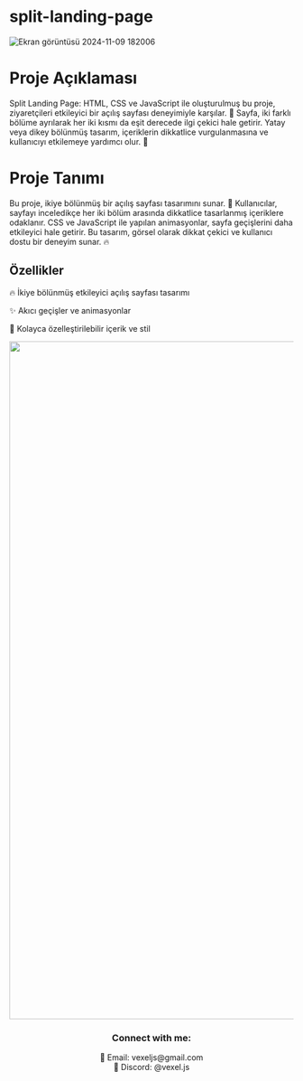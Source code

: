# split-landing-page


![Ekran görüntüsü 2024-11-09 182006](https://github.com/user-attachments/assets/1beae461-2f75-481f-af81-2eab5b0d8347)






# Proje Açıklaması

Split Landing Page: HTML, CSS ve JavaScript ile oluşturulmuş bu proje, ziyaretçileri etkileyici bir açılış sayfası deneyimiyle karşılar. 🚀 Sayfa, iki farklı bölüme ayrılarak her iki kısmı da eşit derecede ilgi çekici hale getirir. Yatay veya dikey bölünmüş tasarım, içeriklerin dikkatlice vurgulanmasına ve kullanıcıyı etkilemeye yardımcı olur. 🎨

# Proje Tanımı
Bu proje, ikiye bölünmüş bir açılış sayfası tasarımını sunar. 🌟 Kullanıcılar, sayfayı inceledikçe her iki bölüm arasında dikkatlice tasarlanmış içeriklere odaklanır. CSS ve JavaScript ile yapılan animasyonlar, sayfa geçişlerini daha etkileyici hale getirir. Bu tasarım, görsel olarak dikkat çekici ve kullanıcı dostu bir deneyim sunar. 🔥

## Özellikler

🔥 İkiye bölünmüş etkileyici açılış sayfası tasarımı

✨ Akıcı geçişler ve animasyonlar

🎨 Kolayca özelleştirilebilir içerik ve stil


<div align="center">
  <a href="https://github.com/SabanGnc">
    <img src="https://github.com/SabanGnc/SabanGnc/assets/139702707/cc75e47a-eda0-498f-bc38-1a9a3e6ea37c" alt="Github Stats" width="1200">
  </a>
</div>


<h3 align="center">Connect with me:</h3> 
<p align="center">
  📧 Email: vexeljs@gmail.com<br>
  💬 Discord: @vexel.js<br>
</p>
